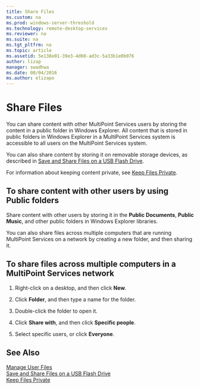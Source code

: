 ```yaml
---
title: Share Files
ms.custom: na
ms.prod: windows-server-threshold
ms.technology: remote-desktop-services
ms.reviewer: na
ms.suite: na
ms.tgt_pltfrm: na
ms.topic: article
ms.assetid: 5e138e01-39e3-4d60-ad3c-5a33b1e0b076
author: lizap
manager: swadhwa
ms.date: 08/04/2016
ms.author: elizapo
---
```

# Share Files
You can share content with other MultiPoint Services users by storing the content in a public folder in Windows Explorer. All content that is stored in public folders in Windows Explorer in a MultiPoint Services system is accessible to all users on the MultiPoint Services system.  
  
You can also share content by storing it on removable storage devices, as described in [Save and Share Files on a USB Flash Drive](Save-and-Share-Files-on-a-USB-Flash-Drive.md).  
  
For information about keeping content private, see [Keep Files Private](Keep-Files-Private.md).  
  
## To share content with other users by using Public folders  
  
Share content with other users by storing it in the **Public Documents**, **Public Music**, and other public folders in Windows Explorer libraries. 
  
You can also share files across multiple computers that are running MultiPoint Services on a network by creating a new folder, and then sharing it.  
  
## To share files across multiple computers in a MultiPoint Services network  
  
1.  Right-click on a desktop, and then click **New**.  
  
2.  Click **Folder**, and then type a name for the folder.  
  
3.  Double-click the folder to open it.  
  
4.  Click **Share with**, and then click **Specific people**.  
  
5.  Select specific users, or click **Everyone**.  
  
## See Also  
[Manage User Files](Manage-User-Files.md)  
[Save and Share Files on a USB Flash Drive](Save-and-Share-Files-on-a-USB-Flash-Drive.md)  
[Keep Files Private](Keep-Files-Private.md) 